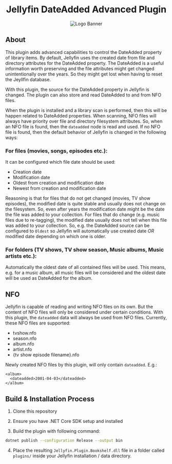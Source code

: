 <h1 align="center">Jellyfin DateAdded Advanced Plugin</h1>
<p align="center">

<img alt="Logo Banner" src="https://raw.githubusercontent.com/jellyfin/jellyfin-ux/master/branding/SVG/banner-logo-solid.svg?sanitize=true"/>
</p>

## About

This plugin adds advanced capabilities to control the DateAdded property of library items.
By default, Jellyfin uses the created date from file and directory attributes for the DateAdded property. The DateAdded is a useful information worth preserving and the file attributes might get changed unintentionally over the years. So they might get lost when having to reset the Jeyllfin database.

With this plugin, the source for the DateAdded property in Jellyfin is changed. The plugin can also store and read DateAdded to and from NFO files.

When the plugin is installed and a library scan is performed, then this will be happen related to DateAdded properties. When scanning, NFO files will always have priority over file and directory filesystem attributes. So, when an NFO file is found, then the `dateadded` node is read and used.
If no NFO file is found, then the default behavior of Jellyfin is changed in the following ways:

### For files (movies, songs, episodes etc.):
It can be configured which file date should be used:
* Creation date
* Modification date
* Oldest from creation and modification date
* Newest from creation and modification date

Reasoning is that for files that do not get changed (movies, TV show episodes), the modified date is quite stable and usually does not change on the filesystem. So, even after years the modification date might be the date the file was added to your collection.
For files that do change (e.g. music files due to re-tagging), the modified date usually does not tell when this file was added to your collection.
So, e.g. the DateAdded source can be configured to `Oldest` so Jellyfin will automatically use created date _OR_ modified date depending on which one is older.

### For folders (TV shows, TV show season, Music albums, Music artists etc.):
Automatically the oldest date of all contained files will be used. This means, e.g. for a music album, all music files will be considered and the oldest date will be used as DateAdded for the album.


## NFO
Jellyfin is capable of reading and writing NFO files on its own. But the content of NFO files will only be considered under certain conditions. With this plugin, the `dateadded` data will always be used from NFO files. Currently, these NFO files are supported:
* tvshow.nfo
* season.nfo
* album.nfo
* artist.nfo
* {tv show episode filename}.nfo

Newly created NFO files by this plugin, will only contain `dateadded`. E.g.:
```
<album>
  <dateadded>2001-04-03</dateadded>
</album>
```

## Build & Installation Process

1. Clone this repository

2. Ensure you have .NET Core SDK setup and installed

3. Build the plugin with following command:

```bash
dotnet publish --configuration Release --output bin
```

4. Place the resulting `Jellyfin.Plugin.Bookshelf.dll` file in a folder called `plugins/` inside your Jellyfin installation / data directory.